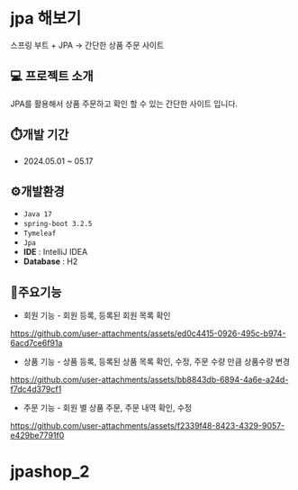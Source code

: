 # jpa 해보기
스프링 부트 + JPA -> 간단한 상품 주문 사이트

## 💻 프로젝트 소개
JPA를 활용해서 상품 주문하고 확인 할 수 있는 간단한 사이트 입니다.

## ⏱️개발 기간
- 2024.05.01 ~ 05.17

## ⚙️개발환경
- `Java 17`
- `spring-boot 3.2.5`
- `Tymeleaf`
- `Jpa`
- **IDE** : IntelliJ IDEA
- **Database** : H2

## 📌주요기능
- 회원 기능 - 회원 등록, 등록된 회원 목록 확인
  

https://github.com/user-attachments/assets/ed0c4415-0926-495c-b974-6acd7ce6f91a


- 상품 기능 - 상품 등록, 등록된 상품 목록 확인, 수정, 주문 수량 만큼 상품수량 변경
  

https://github.com/user-attachments/assets/bb8843db-6894-4a6e-a24d-f7dc4d379cf1


- 주문 기능 - 회원 별 상품 주문, 주문 내역 확인, 수정
  

https://github.com/user-attachments/assets/f2339f48-8423-4329-9057-e429be7791f0

# jpashop_2
